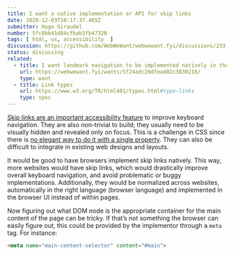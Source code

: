 ```yaml
---
title: I want a native implementation or API for skip links
date: 2020-12-03T10:17:37.465Z
submitter: Hugo Giraudel
number: 5fc8bb41d84cfbab3fb47320
tags: [ html, ux, accessibility  ]
discussion: https://github.com/WebWeWant/webwewant.fyi/discussions/233
status: discussing
related:
  - title: I want landmark navigation to be implemented natively in the browsers
    url: https://webwewant.fyi/wants/5f24adc28dfea402c3830218/
    type: want
  - title: Link types
    url: https://www.w3.org/TR/html401/types.html#type-links
    type: spec
---
```


[Skip links are an important accessibility feature](https://webaim.org/techniques/skipnav/) to improve keyboard navigation.
They are also non-trivial to build; they usually need to be visually hidden and revealed only on focus. This is a challenge in CSS since there is [no elegant way to do it with a single property](https://hugogiraudel.com/2016/10/13/css-hide-and-seek/). They can also be difficult to integrate in existing web designs and layouts.

It would be good to have browsers implement skip links natively. This way, more websites would have skip links, which would drastically improve overall keyboard navigation, and avoid problematic or buggy implementations. Additionally, they would be normalized across websites, automatically in the right language (browser language) and implemented in the browser UI instead of within pages. 

Now figuring out what DOM node is the appropriate container for the main content of the page can be tricky. If that’s not something the browser can easily figure out, this could be provided by the implementor through a `meta` tag. For instance:

```html
<meta name="main-content-selector" content="#main">
```
